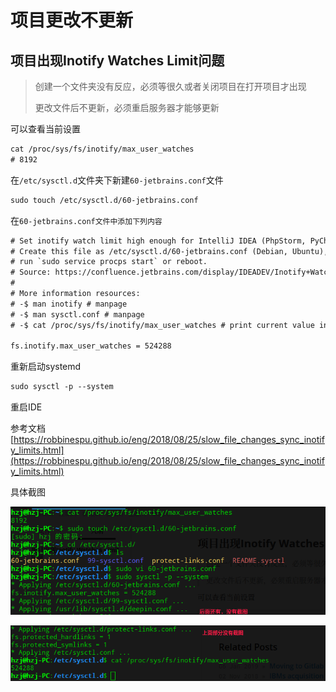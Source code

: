 # 项目更改不更新

## 项目出现Inotify Watches Limit问题
> 创建一个文件夹没有反应，必须等很久或者关闭项目在打开项目才出现
>
> 更改文件后不更新，必须重启服务器才能够更新

可以查看当前设置

```html
cat /proc/sys/fs/inotify/max_user_watches
# 8192
```

在`/etc/sysctl.d`文件夹下新建`60-jetbrains.conf`文件

```html
sudo touch /etc/sysctl.d/60-jetbrains.conf
```

在`60-jetbrains.conf文件中添加下列内容`

```html
# Set inotify watch limit high enough for IntelliJ IDEA (PhpStorm, PyCharm, RubyMine, WebStorm).
# Create this file as /etc/sysctl.d/60-jetbrains.conf (Debian, Ubuntu), and
# run `sudo service procps start` or reboot.
# Source: https://confluence.jetbrains.com/display/IDEADEV/Inotify+Watches+Limit
# 
# More information resources:
# -$ man inotify # manpage
# -$ man sysctl.conf # manpage
# -$ cat /proc/sys/fs/inotify/max_user_watches # print current value in use

fs.inotify.max_user_watches = 524288
```

重新启动systemd

```html
sudo sysctl -p --system
```

重启IDE

参考文档[https://robbinespu.github.io/eng/2018/08/25/slow_file_changes_sync_inotify_limits.html](https://robbinespu.github.io/eng/2018/08/25/slow_file_changes_sync_inotify_limits.html)

具体截图

![](./image/1.png)

![](./image/2.png)